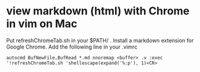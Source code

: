 # view markdown (html) with Chrome in vim on Mac
Put refreshChromeTab.sh in your $PATH/ .
Install a markdown extension for Google Chrome.
Add the following line in your .vimrc
```
autocmd BufNewFile,BufRead *.md nnoremap <buffer> .v :exec '!refreshChromeTab.sh 'shellescape(expand('%:p'), 1)<CR>
```

